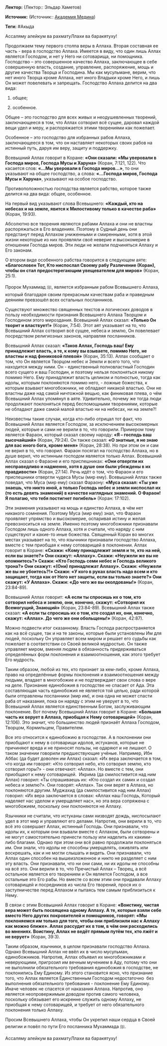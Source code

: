 **Лектор:** (Лектор:: Эльдар Хаметов)

**Источник:** (Источник:: [Академия Медина](https://web.medinaschool.org/school/))

**Теги:** #Акыда

Ассаляму алейкум ва рахматуЛлахи ва баракятуху!


Продолжаем тему первого столпа веры в Аллаха. Вторая составная ее часть - вера в господство Аллаха. Имеется в виду, что один лишь Аллах является Господом, и нет у Него ни сотоварища, ни помощника. Господство – это совершенное качество Аллаха, заключающее в себе совершенную власть, создание, управление, распоряжение, мощь и другие качества Творца и Господина. Мы как мусульмане, верим, что нет иного Творца кроме Аллаха, нет иного Владыки кроме Него, и лишь Он может повелевать и запрещать. Господство Аллаха делится на два вида:


1) общее;


2) особенное.


Общее – это господство для всех живых и неодушевленных творений, заключающееся в том, что Аллах сотворил всё сущее, даровал каждой вещи удел и меру, и распоряжается этими творениями как пожелает.


Особенное – это господство для избранных рабов Аллаха, заключающееся в том, что он наставляет некоторых своих рабов на истинный путь, даруя им веру, защиту и поддержку.


Всевышний Аллах говорит в Коране: **«Они сказали: «Мы уверовали в Господа миров, Господа Мусы и Харуна»** (Коран, 7:121, 122). Что касается слов: **«…Мы уверовали в Господа миров...»**, то они указывают на общее господство, а слова: **«…Господа миров, Господа Мусы и Харуна»**, указывают на особое господство.


Противоположностью господства является рабство, которое также делится на два вида: общее, особенное.


На первый вид указывают слова Всевышнего: **«Каждый, кто на небесах и на земле, явится к Милостивому только в качестве раба»** (Коран, 19:93).


Абсолютно все творения являются рабами Аллаха и они не властны распоряжаться в Его владениях. Поэтому в Судный день они предстанут перед Аллахом униженными и смиренными, хотя в этой жизни некоторые из них проявляли своё неверие и высокомерие в отношении Господа миров. Эти люди не желали подчиняться Аллаху и Его законам.


О втором виде особенного рабства говорится в следующем аяте: **«Благословен Тот, Кто ниспослал Своему рабу Различение (Коран), чтобы он стал предостерегающим увещевателем для миров»** (Коран, 25:1).


Пророк Мухаммад ﷺ, является избранным рабом Всевышнего Аллаха, который благодаря своим прекрасным качествам раба и праведным деяниям превзошёл всех остальных посланников.


Существуют множество священных текстов и логических доводов в пользу необходимости признания Всевышнего Аллаха Творцом и Господином этого мироздания. Всевышний Аллах сказал: **«Только Он творит и властвует!»** (Коран, 7:54). Этот аят указывает на то, что Всевышний Аллах сотворил всё сущее, небеса и землю, Он повелевает  посредством религиозных законов, направляя посланников.


Всевышний Аллах сказал: **«Таков Аллах, Господь ваш! Ему принадлежит власть, а те, к кому вы взываете, помимо Него, не властны и над финиковой плевой»** (Коран, 35:13). Аллах сообщает о том, что Он является Творцом небес и Земли и всего того, что находится между ними. Он - единственный полновластный Господин всего сущего и ваш Господин, и поэтому нельзя поклоняться никому помимо Него. Ему принадлежит власть целиком и полностью, тогда как идолы, которым поклоняются помимо него, - ложные божества, к которым взывают многобожники, не обладают никакой властью. Они не властны даже над самой ничтожной вещью, как финиковая плева, о чём Всевышний Аллах упомянул в аяте. Удивительно, почему же тогда люди продолжают поклоняться перед беспомощными творениями, которые не обладают даже самой малой властью ни на небесах, ни на земле?!


Неизвестны такие случаи, когда кто-либо отрицал тот факт, что Всевышний Аллах является Господом, за исключением высокомерных людей, которые и сами не верили в то, что говорили. Примером тому является Фараон, который сказал своему народу: **«Я – господь ваш высочайший»** (Коран, 79:24). Он также сказал: **«О знатные, я не знаю для вас иного бога, кроме меня»** (Коран, 28:38). Но при этом он и сам не верил в то, что говорил. Фараон посягал на господство Аллаха, но в душе верил, что истинным господом является только Аллах. Всевышний Аллах сказал о Фараоне и его приспешниках: **«Они отвергли их несправедливо и надменно, хотя в душе они были убеждены в их правдивости»** (Коран, 27:14). Речь идёт о том, что Фараон и его приспешники отвергли чудеса Мусы (мир ему). Всевышний Аллах также поведал, что Муса (мир ему) сказал Фараону: **«Муса сказал: «Ты уже знаешь, что никто иной, а только Господь небес и земли ниспослал их (то есть девять знамений) в качестве наглядных знамений. О Фараон! Я полагаю, что тебя постигнет погибель»** (Коран: 17:102).


Эти знамения указывают на мощь и единство Аллаха, в чём нет никакого сомнения. Поэтому Муса (мир ему) знал, что Фараон проявляет упрямство и высокомерие, оспаривая истину и желая превозноситься на земле. Именно поэтому многобожники признавали Господом лишь одного Аллаха, хотя и считали, что наряду с ним существуют и какие-то иные божества. Священный Коран во многих местах указывает на то, что язычники признавали господство Аллаха, вместе с тем приобщая к нему сотоварищей в поклонении. Аллах говорит в Коране: **«Скажи: «Кому принадлежит земля и те, кто на ней, если вы знаете?» Они скажут: «Аллаху». Скажи: «Неужели же вы не опомнитесь?» Скажи: «Кто Господь семи небес и Господь великого трона?» Они скажут: «(Они) принадлежат Аллаху». Скажи: «Неужели же вы не убоитесь?!» Скажи: «У кого в руках власть надо всем и кто защищает, тогда как от Него нет защиты, если вы только знаете?» Они скажут: «У Аллаха». Скажи: «До чего же вы околдованы!»** (Коран, 23:84-89).


Всевышний Аллах говорит: **«А если ты спросишь их о том, кто сотворил небеса и землю, они, конечно, скажут: «Сотворил их Всемогущий, Знающий»** (Коран, 23:84-89). Всевышний Аллах также сказал: **«А если ты спросишь их о том, кто создал их, они, конечно, скажут: «Аллах». До чего же они обольщены!»** (Коран, 42:87).


Можно подвести итог сказанному. Власть Господа распространяется как на всё сущее, так и на те законы, которые были установлены Им для людей, поскольку Он управляет всем миром и решает его судьбы как пожелает в соответствии со Своей великой мудростью. Он также управляет миром, вменяя людям в обязанность придерживаться определённых форм поклонения и взаимоотношения, как этого требует Его мудрость.


Таким образом, любой из тех, кто признает за кем-либо, кроме Аллаха, право на определённые формы поклонения и взаимоотношения между людьми, впадает в многобожие и не подтверждает свои слова о вере на деле. Признание единобожия в господстве не спасает от Ада. Эта составляющая часть единобожия не является той целью, ради которой были отправлены посланники (мир им), и она одна не может спасти раба от наказания, пока он наряду с этим не уверует в то, что Всевышний Аллах является единственным Богом, заслуживающим поклонение. Вот почему Всевышний Аллах говорит в Коране: **«Большая часть их верует в Аллаха, приобщая к Нему сотоварищей»** (Коран, 12:106). Это значит, что большинство людей признаёт Аллаха Господом, Творцом, Кормильцем, Правителем.


Все это относится к единобожию в господстве. А в поклонении они приобщают к нему в сотоварищи идолов, истуканов, которые не причиняют вреда и не приносят пользы, не одаряют и не лишают. О таком значении говорили предшествующие учёные. Например, Ибн Аббас (да будет доволен им Аллах) сказал: «Их вера заключается в том, что когда им говорят: «Кто сотворил небо, кто сотворил землю, кто сотворил горы?» - они отвечают: «Аллах». Но вместе с тем, они приобщают к нему сотоварищей.  Икрима (да смилостивится над ним Аллах) говорил: «Ты спрашиваешь их: «Кто создал их самих и создал небеса и землю?». Они говорят: «Аллах». Так они верят в Аллаха, но поклоняются другим. Муджахид (да смилостивится над ним Аллах) говорил: «Их вера заключается в словах: «Аллах наш Господь, Который наделяет нас уделом и умерщвляет нас», но эта вера сопряжена с многобожием, поскольку они поклоняются не Аллаху.


Язычники не считали, что истуканы сами низводят дождь, ниспосылают удел в этот мир и управляют его делами. Напротив, они верили в то, что всё это совершает Аллах, истинный Господь. Они признавали, что идолы их, к которым они взывали вместе с Аллахом, были сотворены и не могут самостоятельно принести пользу или наделить их какими-либо благами. Однако при этом они всё равно продолжали поклоняться им. Они знали, что идолы не способны умерщвлять, оживлять или воскрешать, как и не могли слышать и видеть. Они признавали, что Аллах один способен на вышеизложенное и никто не разделяет с ним эту власть. Они признавали, что ни они сами, ни их идолы не способны на всё это. Они верили в то, что Пречистый Аллах – Творец, а всё остальное является его творением и Он является Господом, а все остальные это Его рабы. Но вместе со всем этим они придавали Аллаху сотоварищей и посредников из числа Его творений, прося их о заступничестве перед Аллахом и пытаясь тем самым приблизиться к Нему.


В связи с этим Всевышний Аллах говорит в Коране: **«Воистину, чистая вера может быть посвящена одному Аллаху. А те, которые взяли себе вместо Него других покровителей и помощников, говорят: «Мы поклоняемся им только для того, чтобы они приблизили нас к Аллаху как можно ближе». Аллах рассудит их в том, в чём они расходились во мнениях. Воистину, Аллах не ведёт прямым путём тех, кто лжёт и не верует»** (Коран, 39:3).


Таким образом, язычники, в целом признавали господство Аллаха. Однако Всевышний Аллах не ввёл их в число мусульман, единобожников. Напротив, Аллах объявил их многобожниками и неверующими, пригрозил им вечным мучением в Аду, потому что они не выполнили обязательного требования единобожия в господстве, не поклонились Ему Единому. Из этого становится ясно, что признание того, что Аллах является Единственным Господом недостаточно  без выполнения обязательного требования - поклонение Ему Единому. Иначе человек не спасется от наказания Аллаха. Напротив, оно является неопровержимым доводом против самого человека, поскольку обязывает его искренне служить одному Аллаху, не приобщая к нему сотоварищей, и требует от него обязательного поклонения только Аллаху.


Просим Всевышнего Аллаха, чтобы Он укрепил наши сердца в Своей религии и повёл по пути Его посланника Мухаммада ﷺ.


Ассаляму алейкум ва рахматуЛлахи ва баракятуху!


 

